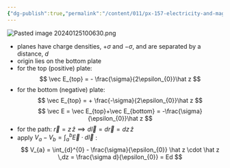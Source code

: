```yaml
---
{"dg-publish":true,"permalink":"/content/011/px-157-electricity-and-magnetism/px-157-b-electric-fields/ii-potentials/px-157-b8e-potential-difference-between-two-oppositely-charged-plates/","noteIcon":"1","created":"2024-10-01T18:27:10.107+01:00","updated":"2024-11-26T20:08:34.430+00:00"}
---
```


![Pasted image 20240125100630.png](/img/user/pics/Pasted%20image%2020240125100630.png)
- planes have charge densities, $+\sigma$ and $-\sigma$, and are separated by a distance, $d$
- origin lies on the bottom plate
- for the top (positive) plate:
$$
\vec E_{top} = - \frac{\sigma}{2\epsilon_{0}}\hat z
$$
- for the bottom (negative) plate:
$$
\vec E_{top} = + \frac{-\sigma}{2\epsilon_{0}}\hat z
$$
$$
\vec E = \vec E_{top}+\vec E_{bottom} = -\frac{\sigma}{\epsilon_{0}}\hat z
$$
- for the path: $\vec r = z\,\hat z \implies d\vec l = d\vec r = dz\,\hat z$
- apply $V_{a}-V_{b} = \int_{a}^{b}\vec E \cdot d\vec l$ :
$$
V_{a} = \int_{d}^{0} - \frac{\sigma}{\epsilon_{0}} \hat z \cdot \hat z \,dz = \frac{\sigma d}{\epsilon_{0}} = Ed
$$
